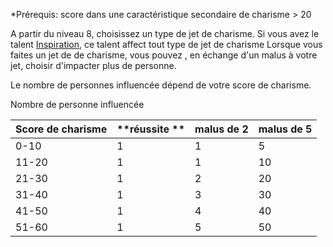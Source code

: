 *Prérequis: score dans une caractéristique secondaire de charisme > 20

A partir du niveau 8, choisissez un type de jet de charisme. Si vous avez le talent [Inspiration](../../../1.%20Talent%20de%20base/Inspiration.md), ce talent affect tout type de jet de charisme
Lorsque vous faites un jet de de charisme, vous pouvez , en échange d'un malus  à votre jet, choisir d'impacter plus de personne.

Le nombre de personnes influencée dépend de votre score de charisme.

Nombre de personne influencée

| **Score de charisme** | **réussite ** | **malus de 2** | **malus de 5** |
| :-------------------- | :------------ | :------------- | :------------- |
| 0-10                  | 1             | 1              | 5              |
| 11-20                 | 1             | 1              | 10             |
| 21-30                 | 1             | 2              | 20             |
| 31-40                 | 1             | 3              | 30             |
| 41-50                 | 1             | 4              | 40             |
| 51-60                 | 1             | 5              | 50             |